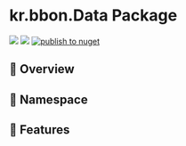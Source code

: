 # kr.bbon.Data Package


[![](https://img.shields.io/nuget/v/kr.bbon.Data)](https://www.nuget.org/packages/kr.bbon.Data) [![](https://img.shields.io/nuget/dt/kr.bbon.Data)](https://www.nuget.org/packages/kr.bbon.Data) [![publish to nuget](https://github.com/bbonkr/kr.bbon.Data/actions/workflows/dotnet.yaml/badge.svg)](https://github.com/bbonkr/kr.bbon.Data/actions/workflows/dotnet.yaml)

## 📢 Overview

## 🌈 Namespace

## 🎯 Features